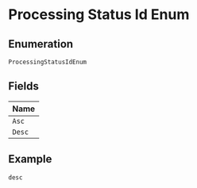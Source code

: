 
# Processing Status Id Enum

## Enumeration

`ProcessingStatusIdEnum`

## Fields

| Name |
|  --- |
| `Asc` |
| `Desc` |

## Example

```
desc
```

